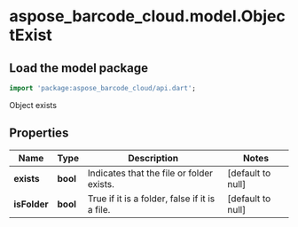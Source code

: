 # aspose_barcode_cloud.model.ObjectExist

## Load the model package

```dart
import 'package:aspose_barcode_cloud/api.dart';
```
Object exists

## Properties

Name | Type | Description | Notes
---- | ---- | ----------- | -----
**exists** | **bool** | Indicates that the file or folder exists. | [default to null]
**isFolder** | **bool** | True if it is a folder, false if it is a file. | [default to null]

